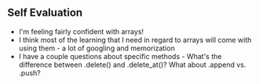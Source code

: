 ## Self Evaluation
- I'm feeling fairly confident with arrays!
- I think most of the learning that I need in regard to arrays will come with using them - a lot of googling and memorization
- I have a couple questions about specific methods - What's the difference between .delete() and .delete_at()? What about .append vs. .push?
